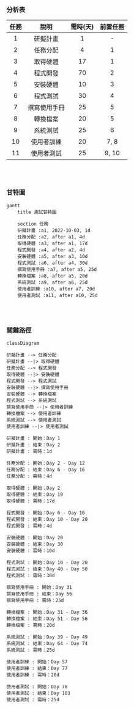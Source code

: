 ### 分析表
| 任務 |     說明    | 需時(天) | 前置任務 |
| :-: | :---------: | :------: | :-----: |
|  1  |   研擬計畫   |    1    |    -    |
|  2  |   任務分配   |    4    |    1    |
|  3  |   取得硬體   |   17    |    1    |
|  4  |   程式開發   |   70    |    2    |
|  5  |   安裝硬體   |   10    |    3    |
|  6  |   程式測試   |   30    |    4    |
|  7  | 撰寫使用手冊 |   25    |    5    |
|  8  |   轉換檔案   |   20    |    5    |
|  9  |   系統測試   |   25    |    6    |
| 10  |  使用者訓練  |   20    |   7, 8  |
| 11  |  使用者測試  |   25    |  9, 10  |

<br>
<br>

### 甘特圖
```mermaid
gantt
    title 測試甘特圖

    section 任務
    研擬計畫 :a1, 2022-10-03, 1d
    任務分配 :a2, after a1, 4d
    取得硬體 :a3, after a1, 17d
    程式開發 :a4, after a2, 4d
    安裝硬體 :a5, after a3, 10d
    程式測試 :a6, after a4, 30d
    撰寫使用手冊 :a7, after a5, 25d
    轉換檔案 :a8, after a5, 20d
    系統測試 :a9, after a6, 25d
    使用者訓練 :a10, after a7, 20d
    使用者測試 :a11, after a10, 25d
```
<br>
<br>

### 關鍵路徑
```mermaid
classDiagram

研擬計畫 --> 任務分配
研擬計畫 --|> 取得硬體
任務分配 --> 程式開發
取得硬體 --|> 安裝硬體
程式開發 --> 程式測試
安裝硬體 --|> 撰寫使用手冊
安裝硬體 --> 轉換檔案
程式測試 --> 系統測試
撰寫使用手冊 --|> 使用者訓練
轉換檔案 --> 使用者訓練
系統測試 --> 使用者測試
使用者訓練 --|> 使用者測試

研擬計畫 : 開始：Day 1
研擬計畫 : 結束：Day 2
研擬計畫 : 需時：1d

任務分配 : 開始：Day 2 - Day 12
任務分配 : 結束：Day 6 - Day 16
任務分配 : 需時：4d

取得硬體 : 開始：Day 2
取得硬體 : 結束：Day 19
取得硬體 : 需時：17d

程式開發 : 開始：Day 6 - Day 16
程式開發 : 結束：Day 10 - Day 20
程式開發 : 需時：4d

安裝硬體 : 開始：Day 20
安裝硬體 : 結束：Day 30
安裝硬體 : 需時：10d

程式測試 : 開始：Day 10 - Day 20
程式測試 : 結束：Day 40 - Day 50
程式測試 : 需時：30d

撰寫使用手冊 : 開始：Day 31
撰寫使用手冊 : 結束：Day 56
撰寫使用手冊 : 需時：25d

轉換檔案 : 開始：Day 31 - Day 36
轉換檔案 : 結束：Day 51 - Day 56
轉換檔案 : 需時：20d

系統測試 : 開始：Day 39 - Day 49
系統測試 : 結束：Day 64 - Day 74
系統測試 : 需時：25d

使用者訓練 : 開始：Day 57
使用者訓練 : 結束：Day 77
使用者訓練 : 需時：20d

使用者測試 : 開始：Day 78
使用者測試 : 結束：Day 103
使用者測試 : 需時：25d
```





